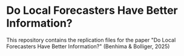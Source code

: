 # Do Local Forecasters Have Better Information?
This repository contains the replication files for the paper "Do Local Forecasters Have Better Information?" (Benhima & Bolliger, 2025)
